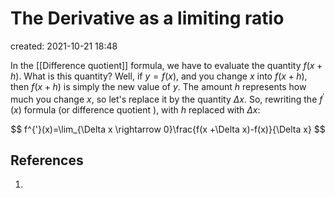 # The Derivative as a limiting ratio
created: 2021-10-21 18:48

In the [[Difference quotient]] formula, we have to evaluate the quantity $f(x+h)$. What is this quantity? Well, if $y=f(x)$, and you change $x$ into $f(x+h)$, then $f(x+h)$ is simply the new value of $y$. The amount $h$ represents how much you change $x$, so let's replace it by the quantity $\Delta x$. So, rewriting the $f^{'}(x)$ formula (or difference quotient ), with $h$ replaced with $\Delta x$:

$$
f^{'}(x)=\lim_{\Delta x \rightarrow 0}\frac{f(x +\Delta x)-f(x)}{\Delta x}
$$

## References
1. 